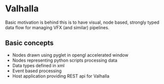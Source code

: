 Valhalla
========

Basic motivation is behind this is to have visual, node based, strongly typed
data flow for managing VFX (and similar) pipelines.

Basic concepts
--------------

- Nodes drawn using pyglet in opengl accelerated window
- Nodes representing python scripts processing data
- Data types defined in xml
- Event based processing
- Host application providing REST api for Valhalla
